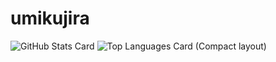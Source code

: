 # umikujira

![GitHub Stats Card](https://github-readme-stats.vercel.app/api?username=kohtahorike&count_private=true)
![Top Languages Card (Compact layout)](https://github-readme-stats.vercel.app/api/top-langs/?username=kohtahorike&layout=compact)
